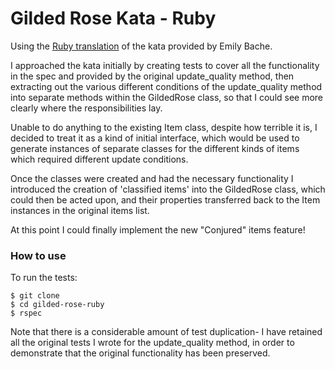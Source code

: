 # Gilded Rose Kata - Ruby

Using the [Ruby translation](https://github.com/emilybache/GildedRose-Refactoring-Kata) of the kata provided by Emily Bache.

I approached the kata initially by creating tests to cover all the functionality in the spec and provided by the original update_quality method, then extracting out the various different conditions of the update_quality method into separate methods within the GildedRose class, so that I could see more clearly where the responsibilities lay.

Unable to do anything to the existing Item class, despite how terrible it is, I decided to treat it as a kind of initial interface, which would be used to generate instances of separate classes for the different kinds of items which required different update conditions.

Once the classes were created and had the necessary functionality I introduced the creation of 'classified items' into the GildedRose class, which could then be acted upon, and their properties transferred back to the Item instances in the original items list.

At this point I could finally implement the new "Conjured" items feature!

### How to use
To run the tests:
```
$ git clone
$ cd gilded-rose-ruby
$ rspec
```
Note that there is a considerable amount of test duplication- I have retained all the original tests I wrote for the update_quality method, in order to demonstrate that the original functionality has been preserved.
